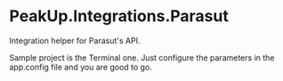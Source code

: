 # PeakUp.Integrations.Parasut
Integration helper for Parasut's API.

Sample project is the Terminal one. Just configure the parameters in the app.config file and you are good to go.
